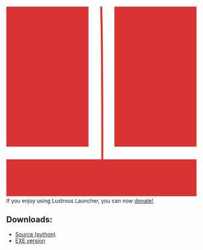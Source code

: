 ![](logo.svg)
If you enjoy using Lustrous Launcher, you can now [donate!](https://www.paypal.me/Spatchy)
## Downloads:

- [Source (python)](https://github.com/Spatchy/Lustrous-Launcher/archive/master.zip)
- [EXE version](https://github.com/Spatchy/Lustrous-Launcher/releases/tag/1.2)
